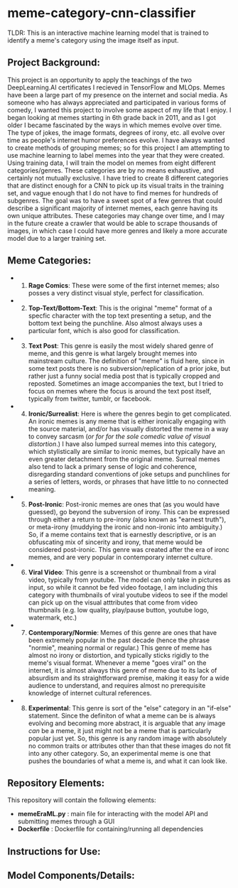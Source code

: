 # meme-category-cnn-classifier
TLDR: This is an interactive machine learning model that is trained to identify a meme's category using the image itself as input. 

## Project Background:

This project is an opportunity to apply the teachings of the two DeepLearning.AI certificates I recieved in TensorFlow and MLOps. Memes have been a large part of my presence on the internet and social media. As someone who has always appreciated and participated in various forms of comedy, I wanted this project to involve some aspect of my life that I enjoy. I began looking at memes starting in 6th grade back in 2011, and as I got older I became fascinated by the ways in which memes evolve over time. The type of jokes, the image formats, degrees of irony, etc. all evolve over time as people's internet humor preferences evolve. I have always wanted to create methods of grouping memes; so for this project I am attempting to use machine learning to label memes into the year that they were created. Using training data, I will train the model on memes from eight different categories/genres. These categories are by no means exhaustive, and certainly not mutually exclusive. I have tried to create 8 different categories that are distinct enough for a CNN to pick up its visual traits in the training set, and vague enough that I do not have to find memes for hundreds of subgenres. The goal was to have a sweet spot of a few genres that could describe a significant majority of internet memes, each genre having its own unique attributes. These categories may change over time, and I may in the future create a crawler that would be able to scrape thousands of images, in which case I could have more genres and likely a more accurate model due to a larger training set. 

## Meme Categories:
* 1. **Rage Comics**: These were some of the first internet memes; also posses a very distinct visual style, perfect for classification. 

* 2. **Top-Text/Bottom-Text**: This is the original "meme" format of a specfic character with the top text presenting a setup, and the bottom text being the punchline. Also almost always uses a particular font, which is also good for classification. 

* 3. **Text Post**: This genre is easily the most widely shared genre of meme, and this genre is what largely brought memes into mainstream culture. The definition of "meme" is fluid here, since in some text posts there is no subversion/replication of a prior joke, but rather just a funny social media post that is typically cropped and reposted. Sometimes an image accompanies the text, but I tried to focus on memes where the focus is around the text post itself, typically from twitter, tumblr, or facebook.  

* 4. **Ironic/Surrealist**: Here is where the genres begin to get complicated. An ironic memes is any meme that is either ironically engaging with the source material, and/or has visually distorted the meme in a way to convey sarcasm (*or for for the sole comedic value of visual distortion*.) I have also lumped surreal memes into this category, which stylistically are similar to ironic memes, but typically have an even greater detachment from the original meme. Surreal memes also tend to lack a primary sense of logic and coherence, disregarding standard conventions of joke setups and punchlines for a series of letters, words, or phrases that have little to no connected meaning. 

* 5. **Post-Ironic**: Post-ironic memes are ones that (as you would have guessed), go beyond the subversion of irony. This can be expressed through either a return to pre-irony (also known as "earnest truth"), or meta-irony (muddying the ironic and non-ironic into ambiguity.) So, if a meme contains text that is earnestly descriptive, or is an obfuscating mix of sincerity and irony, that meme would be considered post-ironic. This genre was created after the era of ironc memes, and are very popular in contemporary internet culture. 

* 6. **Viral Video**: This genre is a screenshot or thumbnail from a viral video, typically from youtube. The model can only take in pictures as input, so while it cannot be fed video footage, I am including this category with thumbnails of viral youtube videos to see if the model can pick up on the visual atttributes that come from video thumbnails (e.g. low quality, play/pause button, youtube logo, watermark, etc.) 

* 7. **Contemporary/Normie**: Memes of this genre are ones that have been extremely popular in the past decade (hence the phrase "normie", meaning normal or regular.) This genre of meme has almost no irony or distortion, and typically sticks rigidly to the meme's visual format. Whenever a meme "goes viral" on the internet, it is almost always this genre of meme due to its lack of absurdism and its straightforward premise, making it easy for a wide audience to understand, and requires almost no prerequisite knowledge of internet cultural references. 

* 8. **Experimental**: This genre is sort of the "else" category in an "if-else" statement. Since the definiton of what a meme can be is always evolving and becoming more abstract, it is arguable that any image *can* be a meme, it just might not be a meme that is particularly popular just yet. So, this genre is any random image with absolutely no common traits or attributes other than that these images do not fit into any other category. So, an experimental meme is one that pushes the boundaries of what a meme is, and what it can look like.


## Repository Elements:
This repository will contain the following elements:
* **memeEraML.py** : main file for interacting with the model API and submitting memes through a GUI 
* **Dockerfile** : Dockerfile for containing/running all dependencies

## Instructions for Use:


## Model Components/Details:
